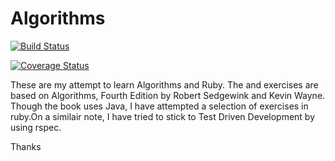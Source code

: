 Algorithms
==========

[![Build Status](https://travis-ci.org/alaghu/Algorithms.svg?branch=master)](https://travis-ci.org/alaghu/Algorithms)

[![Coverage Status](https://coveralls.io/repos/alaghu/Algorithms/badge.png?branch=master)](https://coveralls.io/r/alaghu/Algorithms?branch=master)

These are my attempt to learn Algorithms and Ruby. The  and exercises are based on Algorithms, Fourth Edition
by Robert Sedgewink and Kevin Wayne. Though the book uses Java, I have attempted a selection of exercises in ruby.On a similair note, I have tried to stick to Test Driven Development by using rspec.

Thanks

